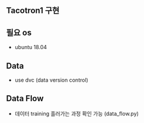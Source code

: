 ## Tacotron1 구현

## 필요 os
- ubuntu 18.04 

## Data
- use dvc (data version control)

## Data Flow
- 데이터 training 흘러가는 과정 확인 가능 (data_flow.py)

